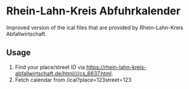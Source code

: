 # Rhein-Lahn-Kreis Abfuhrkalender

Improved version of the ical files that are provided by Rhein-Lahn-Kreis Abfallwirtschaft.

## Usage

1. Find your place/street ID via https://rhein-lahn-kreis-abfallwirtschaft.de/html///cs_6637.html.
2. Fetch calendar from /ical?place=123street=123